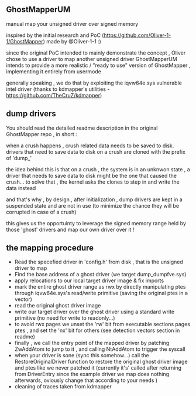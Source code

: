 ## GhostMapperUM
manual map your unsigned driver over signed memory 

inspired by the initial research and PoC (https://github.com/Oliver-1-1/GhostMapper) made by @Oliver-1-1 :) 

since the original PoC intended to mainly demonstrate the concept , Oliver chose to use a driver to map another unsigned driver 
GhostMapperUM intends to provide a more realistic / "ready to use" version of GhostMapper , implementing it entirely from usermode

generally speaking , we do that by exploiting the iqvw64e.sys vulnerable intel driver (thanks to kdmapper's utilities - https://github.com/TheCruZ/kdmapper) 

## dump drivers 
You should read the detailed readme description in the original GhostMapper repo , in short : 

when a crush happens ,  crush related data needs to be saved to disk. 
drivers that need to save data to disk on a crush are cloned with the prefix of 'dump_' 

the idea behind this is that on a crush , the system is in an unknwon state , a driver that needs to save data to disk might be the one that caused the crush...
to solve that , the kernel asks the clones to step in and write the data instead 

and that's why , by design , after initialization , dump drivers are kept in a suspended state and are not in use (to minimize the chance they will be corrupted in case of a crush) 

this gives us the opportuinty to leverage the signed memory range held by those 'ghost' drivers and map our own driver over it !  

## the mapping procedure 
* Read the specefied driver in 'config.h' from disk , that is the unsigned driver to map 
* Find the base address of a ghost driver (we target dump_dumpfve.sys)
* apply relocations to our local target driver image & fix imports
* mark the entire ghost driver range as rwx by directly manipulating ptes through iqvw64e.sys's read/write primitive (saving the original ptes in a vector) 
* read the original ghost driver image
* write our target driver over the ghost driver using a standard write primitive (no need for write to readonly...) 
* to avoid rwx pages we unset the 'rw' bit from executable sections pages ptes , and set the 'nx' bit for others (see detection vectors section in readme)
* finally , we call the entry point of the mapped driver by patching  ZwAddAtom to jump to it , and calling NtAddAtom to trigger the syscall
* when your driver is sone (sync this somehow...) call the RestoreOriginalDriver function to restore the original ghost driver image and ptes like we never patched it (currently it's' called after returning from DriverEntry since the example driver we map does nothing afterwards, oviously change that according to your needs )
* cleaning of traces taken from kdmapper 
